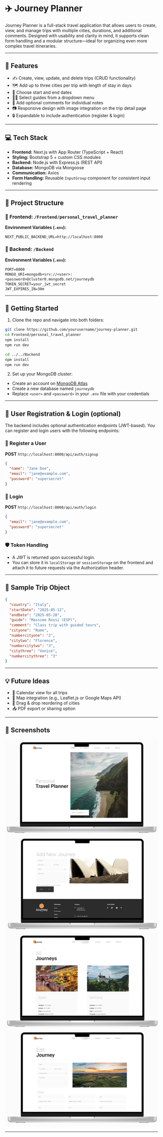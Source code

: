 # ✈️ Journey Planner

Journey Planner is a full-stack travel application that allows users to create, view, and manage trips with multiple cities, durations, and additional comments. Designed with usability and clarity in mind, it supports clean form handling and a modular structure—ideal for organizing even more complex travel itineraries.

---

## 🌟 Features

- ✍️ Create, view, update, and delete trips (CRUD functionality)
- 🗺️ Add up to three cities per trip with length of stay in days
- 📅 Choose start and end dates
- 🧑‍✈️ Select guides from a dropdown menu
- 📝 Add optional comments for individual notes
- 📷 Responsive design with image integration on the trip detail page
- 🔒 Expandable to include authentication (register & login)

---

## 💻 Tech Stack

- **Frontend:** Next.js with App Router (TypeScript + React)
- **Styling:** Bootstrap 5 + custom CSS modules
- **Backend:** Node.js with Express.js (REST API)
- **Database:** MongoDB via Mongoose
- **Communication:** Axios
- **Form Handling:** Reusable `InputGroup` component for consistent input rendering

---

## 📁 Project Structure

### 🔹 Frontend: `/Frontend/personal_travel_planner`

**Environment Variables (`.env`):**

```env
NEXT_PUBLIC_BACKEND_URL=http://localhost:8000
```

### 🔹 Backend: `/Backend`

**Environment Variables (`.env`):**

```env
PORT=8000
MONGO_URI=mongodb+srv://<user>:<password>@cluster0.mongodb.net/journeydb
TOKEN_SECRET=your_jwt_secret
JWT_EXPIRES_IN=30m
```

---

## 🚀 Getting Started

1. Clone the repo and navigate into both folders:

```bash
git clone https://github.com/yourusername/journey-planner.git
cd Frontend/personal_travel_planner
npm install
npm run dev
```

```bash
cd ../../Backend
npm install
npm run dev
```

2. Set up your MongoDB cluster:

- Create an account on [MongoDB Atlas](https://www.mongodb.com/cloud/atlas)
- Create a new database named `journeydb`
- Replace `<user>` and `<password>` in your `.env` file with your credentials

---

## 👤 User Registration & Login (optional)

The backend includes optional authentication endpoints (JWT-based). You can register and login users with the following endpoints:

### 🔐 Register a User

**POST** `http://localhost:8000/api/auth/signup`

```json
{
  "name": "Jane Doe",
  "email": "jane@example.com",
  "password": "supersecret"
}
```

### 🔑 Login

**POST** `http://localhost:8000/api/auth/login`

```json
{
  "email": "jane@example.com",
  "password": "supersecret"
}
```

### 🛡️ Token Handling

- A JWT is returned upon successful login.
- You can store it in `localStorage` or `sessionStorage` on the frontend and attach it to future requests via the Authorization header.

---

## 🧪 Sample Trip Object

```json
{
  "country": "Italy",
  "startDate": "2025-05-12",
  "endDate": "2025-05-20",
  "guide": "Massimo Rossi (ESP)",
  "comment": "Class trip with guided tours",
  "cityone": "Rome",
  "numbercityone": "2",
  "citytwo": "Florence",
  "numbercitytwo": "3",
  "citythree": "Venice",
  "numbercitythree": "3"
}
```

---

## 💡 Future Ideas

- 📅 Calendar view for all trips
- 📍 Map integration (e.g., Leaflet.js or Google Maps API)
- 🔄 Drag & drop reordering of cities
- 📤 PDF export or sharing option

---

## 📸 Screenshots 

![Hero Section](/readme_images/hero.png)
![Add new city](/readme_images/add.png)
![Show all citys](/readme_images/all.png)
![Edit city](/readme_images/edit.png)

---
